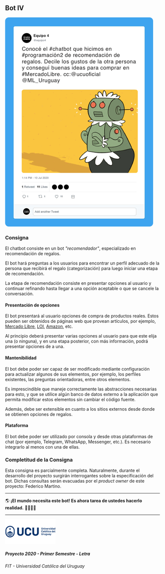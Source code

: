 ## Bot IV

![Tweet_4](./Assets/4.png)

### Consigna

El chatbot consiste en un bot _"recomendador"_, especializado en recomendación de regalos.

El bot hará preguntas a los usuarios para encontrar un perfil adecuado de la persona que recibirá el regalo (categorización) para luego iniciar una etapa de recomendación.

La etapa de recomendación consiste en presentar opciones al usuario y continuar refinando hasta llegar a una opción aceptable o que se cancele la conversación.

#### Presentación de opciones

El bot presentará al usuario opciones de compra de productos reales. Estos pueden ser obtenidos de páginas web que provean artículos, por ejemplo, [Mercado Libre](https://mercadolibre.com.uy), [LOI](https://loi.com.uy), [Amazon](https://amazon.com), etc.

Al principio deberá presentar varias opciones al usuario para que este elija una (o ninguna), y en una etapa posterior, con más información, podrá presentar opciones de a una.

#### Mantenibilidad

El bot debe poder ser capaz de ser modificado mediante configuración para actualizar algunos de sus elementos, por ejemplo, los perfiles existentes, las preguntas orientadoras, entre otros elementos.

Es imprescindible que maneje correctamente las abstracciones necesarias para esto, y que se utilice algún banco de datos externo a la aplicación que permita modificar estos elementos sin cambiar el código fuente.

Además, debe ser extensible en cuanto a los sitios externos desde donde se obtienen opciones de regalos.

#### Plataforma

El bot debe poder ser utilizado por consola y desde otras plataformas de chat (por ejemplo, Telegram, WhatsApp, Messenger, etc.). Es necesario integrarlo al menos con una de ellas.

### Completitud de la Consigna

Esta consigna es parcialmente completa. Naturalmente, durante el desarrollo del proyecto surgirán interrogantes sobre la especificación del bot. Dichas consultas serán evacuadas por el _product owner_ de este proyecto: Federico Martino.


----

🌎  **¡El mundo necesita este bot! Es ahora tarea de ustedes hacerlo realidad.** 👨‍💻👩‍💻

---

![UCU](https://github.com/ucudal/PII_Conceptos_De_POO/raw/master/Assets/logo-ucu.png)

##### Proyecto 2020 - Primer Semestre - Letra
###### FIT - Universidad Católica del Uruguay
